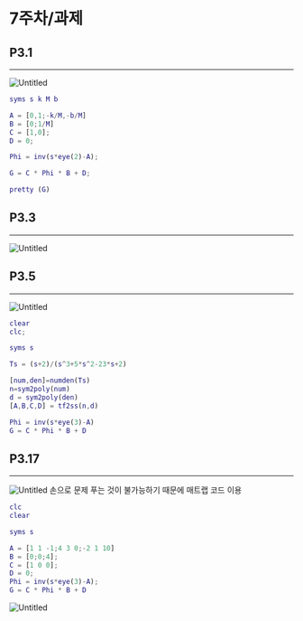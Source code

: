 # 7주차/과제

## P3.1

---

![Untitled](https://prod-files-secure.s3.us-west-2.amazonaws.com/ad9fdd74-3741-4993-828d-2b3b572a4652/a1a6420e-b52e-46e4-a963-1b42b3d59859/Untitled.png)
```matlab
syms s k M b

A = [0,1;-k/M,-b/M]
B = [0;1/M]
C = [1,0];
D = 0;

Phi = inv(s*eye(2)-A);

G = C * Phi * B + D;

pretty (G)
```

## P3.3

---

![Untitled](https://prod-files-secure.s3.us-west-2.amazonaws.com/ad9fdd74-3741-4993-828d-2b3b572a4652/5e4f7b8a-e273-4896-a342-1714ffdca499/Untitled.png)
## P3.5

---

![Untitled](https://prod-files-secure.s3.us-west-2.amazonaws.com/ad9fdd74-3741-4993-828d-2b3b572a4652/ebc13504-53a4-42e5-98f1-4f5cc0f25292/Untitled.png)
```matlab
clear 
clc;

syms s 

Ts = (s+2)/(s^3+5*s^2-23*s+2)

[num,den]=numden(Ts)
n=sym2poly(num)
d = sym2poly(den)
[A,B,C,D] = tf2ss(n,d)

Phi = inv(s*eye(3)-A)
G = C * Phi * B + D
```

## P3.17

---
![Untitled](https://prod-files-secure.s3.us-west-2.amazonaws.com/ad9fdd74-3741-4993-828d-2b3b572a4652/a146176c-d428-450e-b3a4-e39d8e61ff37/Untitled.png)
손으로 문제 푸는 것이 불가능하기 때문에 매트랩 코드 이용

```matlab
clc
clear

syms s

A = [1 1 -1;4 3 0;-2 1 10]
B = [0;0;4];
C = [1 0 0];
D = 0;
Phi = inv(s*eye(3)-A);
G = C * Phi * B + D
```

![Untitled](https://prod-files-secure.s3.us-west-2.amazonaws.com/ad9fdd74-3741-4993-828d-2b3b572a4652/413fc6d7-b185-4253-b3f4-c5eaadb895e4/Untitled.png)
